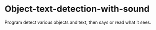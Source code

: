 # Object-text-detection-with-sound
Program detect various objects and text, then says or read what it sees.

